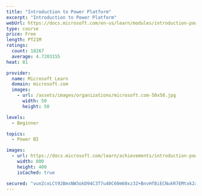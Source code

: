 ```yaml
---
title: "Introduction to Power Platform"
excerpt: "Introduction to Power Platform"
webUrl: https://docs.microsoft.com/en-us/learn/modules/introduction-power-platform/
type: course
price: Free
length: PT21M
ratings:
  count: 18267
  average: 4.7203155
heat: 81

provider:
  name: Microsoft Learn
  domain: microsoft.com
  images:
    - url: /assets/images/organizations/microsoft.com-50x50.jpg
      width: 50
      height: 50

levels:
  - Beginner

topics:
  - Power BI

images:
  - url: https://docs.microsoft.com/learn/achievements/introduction-power-platform-social.png
    width: 800
    height: 400
    isCached: true

secured: "vunZcxLCt92BmsNW3okD94C3T7u40C60m60xz3Z+BnvHfBiECNukR7EMtxk2aoW7aPGlts9Xi/koXEqc/FqNPL3tS1JQfCc/2fFhF9lsqefyzUvHyEW7Kkrb8sz9q9LHkcnEJy5axeHaLuCs7Wq8Ou7C5nK7jlkH2MzaNOnw3uyHwrmKt6JHOkkeKFtLnQylGhz6A40yoRUS75ZamK7rcNV/LqJ0Ai0Go6zluQ7YDayMUy+EqCSDavQF7POAaCRm2UjrTUN38HXjf0l4KMZ/aHZjitqTdNxs+WJsFMWWHC++1hHm1GIr9J3guGYCd7/DKPWg7M4tjq+q0j91Z34QHPAPn9Luf7F3BfBA2xRXBekq8PHAMTgcS/Fh1V2Y41qbXbaIAUZzrXNsVwjpKEmF67PW5xg67Aj+UbqIHa0YGAe4BPk7BulWWGn2TfGnt+KK;klwE28iq+ciLBdbv6fkiDQ=="
---
```


